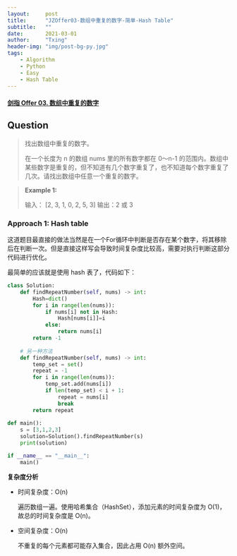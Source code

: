```yaml
---
layout:     post
title:      "JZOffer03-数组中重复的数字-简单-Hash Table"
subtitle:   ""
date:       2021-03-01
author:     "Txing"
header-img: "img/post-bg-py.jpg"
tags:
    - Algorithm
    - Python
    - Easy
    - Hash Table
---
```


#### [剑指 Offer 03. 数组中重复的数字](https://leetcode-cn.com/problems/shu-zu-zhong-zhong-fu-de-shu-zi-lcof/)

## Question

> 找出数组中重复的数字。
>
>
> 在一个长度为 n 的数组 nums 里的所有数字都在 0～n-1 的范围内。数组中某些数字是重复的，但不知道有几个数字重复了，也不知道每个数字重复了几次。请找出数组中任意一个重复的数字。
>

> **Example 1:**
>
> 输入：
>[2, 3, 1, 0, 2, 5, 3]
>    输出：2 或 3 



### Approach 1:  Hash table

这道题目最直接的做法当然是在一个For循环中判断是否存在某个数字，将其移除后在判断一次。但是直接这样写会导致时间复杂度比较高，需要对执行判断这部分代码进行优化。

最简单的应该就是使用 hash 表了，代码如下：


```python
class Solution:
    def findRepeatNumber(self, nums) -> int:
        Hash=dict()
        for i in range(len(nums)):
            if nums[i] not in Hash:
                Hash[nums[i]]=i
            else:
                return nums[i]
        return -1
    
    # 另一种方法
    def findRepeatNumber(self, nums) -> int: 
        temp_set = set()
        repeat = -1
        for i in range(len(nums)):
            temp_set.add(nums[i])
            if len(temp_set) < i + 1:
                repeat = nums[i]
                break
        return repeat
    
def main():
    s = [3,1,2,3]
    solution=Solution().findRepeatNumber(s)
    print(solution)

if __name__ == "__main__":
    main()
```

**复杂度分析**

- 时间复杂度：O(n)
  
  遍历数组一遍。使用哈希集合（HashSet），添加元素的时间复杂度为 O(1)，故总的时间复杂度是 O(n)。

- 空间复杂度：O(n)

  不重复的每个元素都可能存入集合，因此占用 O(n) 额外空间。